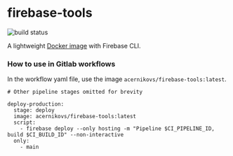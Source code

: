 # firebase-tools
![build status](https://github.com/acernikovs/docker-firebase-tools/actions/workflows/ci.yaml/badge.svg)


A lightweight [Docker image](https://hub.docker.com/r/acernikovs/firebase-tools) with Firebase CLI.

### How to use in Gitlab workflows


In the workflow yaml file, use the image `acernikovs/firebase-tools:latest`. 


```
# Other pipeline stages omitted for brevity

deploy-production:
  stage: deploy
  image: acernikovs/firebase-tools:latest
  script:
    - firebase deploy --only hosting -m "Pipeline $CI_PIPELINE_ID, build $CI_BUILD_ID" --non-interactive
  only:
    - main
```
